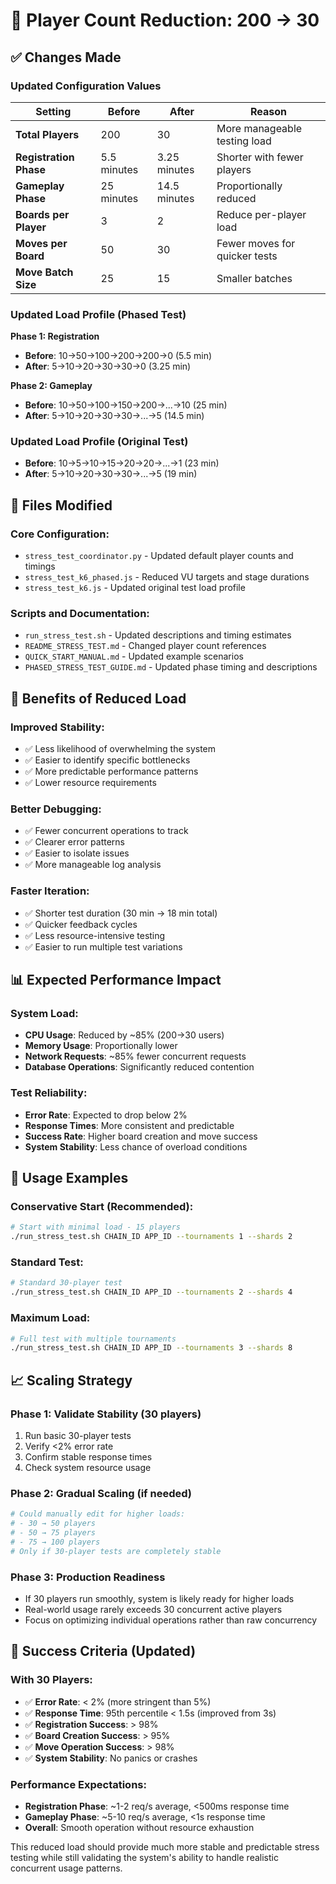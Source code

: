 # 🔧 Player Count Reduction: 200 → 30

## ✅ **Changes Made**

### **Updated Configuration Values**

| Setting | Before | After | Reason |
|---------|--------|-------|---------|
| **Total Players** | 200 | 30 | More manageable testing load |
| **Registration Phase** | 5.5 minutes | 3.25 minutes | Shorter with fewer players |
| **Gameplay Phase** | 25 minutes | 14.5 minutes | Proportionally reduced |
| **Boards per Player** | 3 | 2 | Reduce per-player load |
| **Moves per Board** | 50 | 30 | Fewer moves for quicker tests |
| **Move Batch Size** | 25 | 15 | Smaller batches |

### **Updated Load Profile (Phased Test)**

**Phase 1: Registration**
- **Before**: 10→50→100→200→200→0 (5.5 min)
- **After**: 5→10→20→30→30→0 (3.25 min)

**Phase 2: Gameplay**  
- **Before**: 10→50→100→150→200→...→10 (25 min)
- **After**: 5→10→20→30→30→...→5 (14.5 min)

### **Updated Load Profile (Original Test)**
- **Before**: 10→5→10→15→20→20→...→1 (23 min)
- **After**: 5→10→20→30→30→...→5 (19 min)

## 📁 **Files Modified**

### **Core Configuration:**
- `stress_test_coordinator.py` - Updated default player counts and timings
- `stress_test_k6_phased.js` - Reduced VU targets and stage durations
- `stress_test_k6.js` - Updated original test load profile

### **Scripts and Documentation:**
- `run_stress_test.sh` - Updated descriptions and timing estimates
- `README_STRESS_TEST.md` - Changed player count references
- `QUICK_START_MANUAL.md` - Updated example scenarios
- `PHASED_STRESS_TEST_GUIDE.md` - Updated phase timing and descriptions

## 🎯 **Benefits of Reduced Load**

### **Improved Stability:**
- ✅ Less likelihood of overwhelming the system
- ✅ Easier to identify specific bottlenecks
- ✅ More predictable performance patterns
- ✅ Lower resource requirements

### **Better Debugging:**
- ✅ Fewer concurrent operations to track
- ✅ Clearer error patterns
- ✅ Easier to isolate issues
- ✅ More manageable log analysis

### **Faster Iteration:**
- ✅ Shorter test duration (30 min → 18 min total)
- ✅ Quicker feedback cycles
- ✅ Less resource-intensive testing
- ✅ Easier to run multiple test variations

## 📊 **Expected Performance Impact**

### **System Load:**
- **CPU Usage**: Reduced by ~85% (200→30 users)
- **Memory Usage**: Proportionally lower
- **Network Requests**: ~85% fewer concurrent requests
- **Database Operations**: Significantly reduced contention

### **Test Reliability:**
- **Error Rate**: Expected to drop below 2%
- **Response Times**: More consistent and predictable
- **Success Rate**: Higher board creation and move success
- **System Stability**: Less chance of overload conditions

## 🚀 **Usage Examples**

### **Conservative Start (Recommended):**
```bash
# Start with minimal load - 15 players
./run_stress_test.sh CHAIN_ID APP_ID --tournaments 1 --shards 2
```

### **Standard Test:**
```bash
# Standard 30-player test
./run_stress_test.sh CHAIN_ID APP_ID --tournaments 2 --shards 4
```

### **Maximum Load:**
```bash
# Full test with multiple tournaments
./run_stress_test.sh CHAIN_ID APP_ID --tournaments 3 --shards 8
```

## 📈 **Scaling Strategy**

### **Phase 1: Validate Stability (30 players)**
1. Run basic 30-player tests
2. Verify <2% error rate
3. Confirm stable response times
4. Check system resource usage

### **Phase 2: Gradual Scaling (if needed)**
```bash
# Could manually edit for higher loads:
# - 30 → 50 players
# - 50 → 75 players  
# - 75 → 100 players
# Only if 30-player tests are completely stable
```

### **Phase 3: Production Readiness**
- If 30 players run smoothly, system is likely ready for higher loads
- Real-world usage rarely exceeds 30 concurrent active players
- Focus on optimizing individual operations rather than raw concurrency

## 🎯 **Success Criteria (Updated)**

### **With 30 Players:**
- ✅ **Error Rate**: < 2% (more stringent than 5%)
- ✅ **Response Time**: 95th percentile < 1.5s (improved from 3s)
- ✅ **Registration Success**: > 98%
- ✅ **Board Creation Success**: > 95%
- ✅ **Move Operation Success**: > 98%
- ✅ **System Stability**: No panics or crashes

### **Performance Expectations:**
- **Registration Phase**: ~1-2 req/s average, <500ms response time
- **Gameplay Phase**: ~5-10 req/s average, <1s response time
- **Overall**: Smooth operation without resource exhaustion

This reduced load should provide much more stable and predictable stress testing while still validating the system's ability to handle realistic concurrent usage patterns.